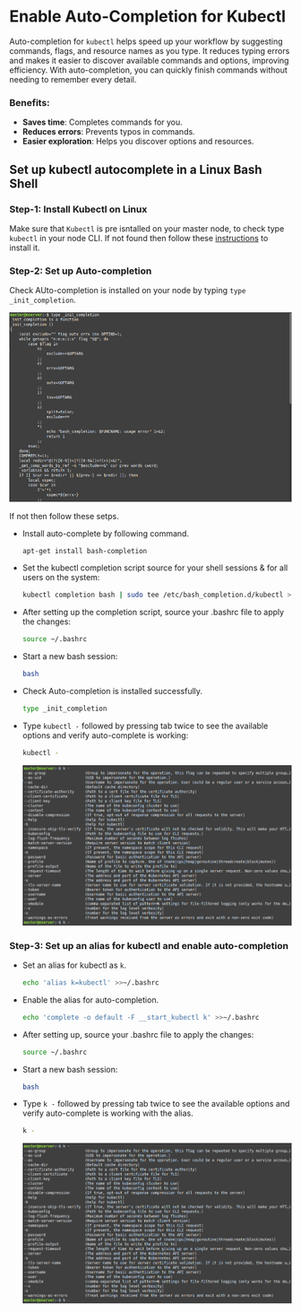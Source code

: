 # Enable Auto-Completion for Kubectl

Auto-completion for `kubectl` helps speed up your workflow by suggesting commands, flags, and resource names as you type. 
It reduces typing errors and makes it easier to discover available commands and options, improving efficiency. With auto-completion, you can quickly finish commands without needing to remember every detail.

### Benefits:
- **Saves time**: Completes commands for you.
- **Reduces errors**: Prevents typos in commands.
- **Easier exploration**: Helps you discover options and resources.

## Set up kubectl autocomplete in a Linux Bash Shell

### Step-1:  Install Kubectl on Linux   

  Make sure that `Kubectl` is pre isntalled on your master node, to check type `kubectl` in your node CLI. If not found then follow these [instructions]() to install it.


### Step-2:  Set up Auto-completion   

  Check AUto-completion is installed on your node by typing `type _init_completion`. 
  
  ![1](auto-0.png)
  
  
  If not then follow these setps.

  - Install auto-complete by following command.
    ```bash
    apt-get install bash-completion
    ```

  - Set the kubectl completion script source for your shell sessions & for all users on the system:
    ```bash
    kubectl completion bash | sudo tee /etc/bash_completion.d/kubectl > /dev/null
    ```

  - After setting up the completion script, source your .bashrc file to apply the changes:
    ```bash
    source ~/.bashrc
    ```

  - Start a new bash session: 
    ```bash
    bash
    ```
    
  - Check Auto-completion is installed successfully.
    ```bash
    type _init_completion
    ```

  - Type `kubectl -` followed by pressing tab twice to see the available options and verify auto-complete is working:
    ```bash
    kubectl -
    ```

    ![2](auto-2.png)

 

### Step-3: Set up an alias for kubectl and enable auto-completion 

  - Set an alias for kubectl as `k`.
    ```bash
    echo 'alias k=kubectl' >>~/.bashrc
    ```
    
  - Enable the alias for auto-completion.
    ```bash
    echo 'complete -o default -F __start_kubectl k' >>~/.bashrc
    ```

  - After setting up, source your .bashrc file to apply the changes:
    ```bash
    source ~/.bashrc
    ```

  - Start a new bash session: 
    ```bash
    bash
    ```

  - Type `k -` followed by pressing tab twice to see the available options and verify auto-complete is working with the alias.
    ```bash
    k -
    ```

  
    ![3](auto-2.png)
 

